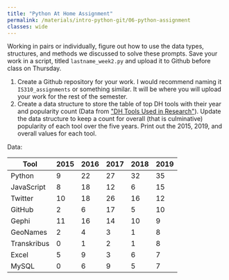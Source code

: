 ```yaml
---
title: "Python At Home Assignment"
permalink: /materials/intro-python-git/06-python-assignment
classes: wide
---
```


Working in pairs or individually, figure out how to use the data types, structures, and methods we discussed to solve these prompts. Save your work in a script, titled `lastname_week2.py` and upload it to Github before class on Thursday. 

1. Create a Github repository for your work. I would recommend naming it `IS310_assignments` or something similar. It will be where you will upload your work for the rest of the semester.
2. Create a data structure to store the table of top DH tools with their year and popularity count (Data from ["DH Tools Used in Research"](https://weltliteratur.net/dh-tools-used-in-research/)). Update the data structure to keep a count for overall (that is culminative) popularity of each tool over the five years. Print out the 2015, 2019, and overall values for each tool.

Data:

| Tool        | 2015 | 2016 | 2017 | 2018 | 2019 |
|-------------|------|------|------|------|------|
| Python      | 9    | 22   | 27   | 32   | 35   |
| JavaScript  | 8    | 18   | 12   | 6    | 15   |
| Twitter     | 10   | 18   | 26   | 16   | 12   |
| GitHub      | 2    | 6    | 17   | 5    | 10   |
| Gephi       | 11   | 16   | 14   | 10   | 9    |
| GeoNames    | 2    | 4    | 3    | 1    | 8    |
| Transkribus | 0    | 1    | 2    | 1    | 8    |
| Excel       | 5    | 9    | 3    | 6    | 7    |
| MySQL       | 0    | 6    | 9    | 5    | 7    |
